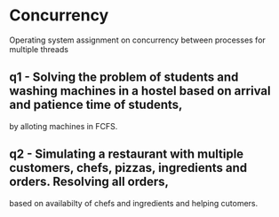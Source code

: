 # Concurrency
Operating system assignment on concurrency between processes for multiple threads

## q1 - Solving the problem of students and washing machines in a hostel based on arrival and patience time of students,
by alloting machines in FCFS.

## q2 - Simulating a restaurant with multiple customers, chefs, pizzas, ingredients and orders. Resolving all orders,
based on availabilty of chefs and ingredients and helping cutomers.
